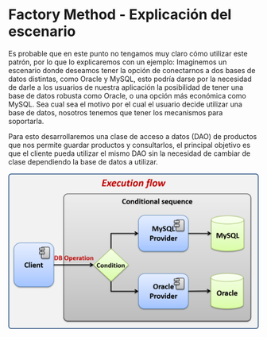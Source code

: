 # Factory Method - Explicación del escenario

Es probable que en este punto no tengamos muy claro cómo utilizar este patrón, por lo que lo explicaremos con un ejemplo: Imaginemos un escenario donde deseamos tener la opción de conectarnos a dos bases de datos distintas, como Oracle y MySQL, esto podría darse por la necesidad de darle a los usuarios de nuestra aplicación la posibilidad de tener una base de datos robusta como Oracle, o una opción más económica como MySQL. Sea cual sea el motivo por el cual el usuario decide utilizar una base de datos, nosotros tenemos que tener los mecanismos para soportarla.

Para esto desarrollaremos una clase de acceso a datos (DAO) de productos que nos permite guardar productos y consultarlos, el principal objetivo es que el cliente pueda utilizar el mismo DAO sin la necesidad de cambiar de clase dependiendo la base de datos a utilizar.

![Factory Method](src/main/resources/img.png)